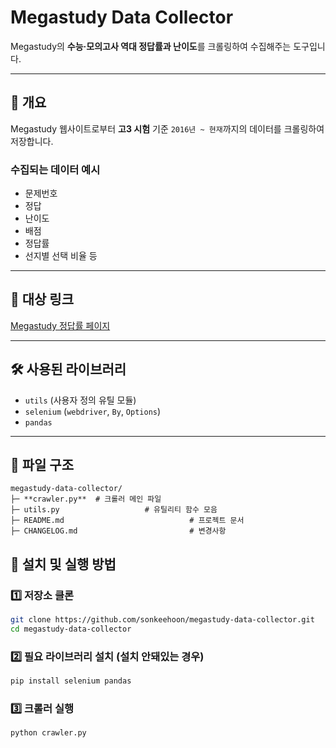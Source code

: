 # Megastudy Data Collector

Megastudy의 **수능·모의고사 역대 정답률과 난이도**를 크롤링하여 수집해주는 도구입니다.

---

## 📝 개요
Megastudy 웹사이트로부터 **고3 시험** 기준 `2016년 ~ 현재`까지의 데이터를 크롤링하여 저장합니다.

### 수집되는 데이터 예시
- 문제번호
- 정답
- 난이도
- 배점
- 정답률
- 선지별 선택 비율 등

---

## 🔗 대상 링크
[Megastudy 정답률 페이지](https://www.megastudy.net/Entinfo/correctRate/main.asp?SubMainType=I&mOne=ipsi&mTwo=588)

---

## 🛠️ 사용된 라이브러리
- `utils` (사용자 정의 유틸 모듈)
- `selenium` (`webdriver`, `By`, `Options`)
- `pandas`

---

## 📁 파일 구조
```
megastudy-data-collector/
├─ **crawler.py**  # 크롤러 메인 파일
├─ utils.py                   # 유틸리티 함수 모음
├─ README.md                            # 프로젝트 문서
├─ CHANGELOG.md                         # 변경사항
```

## 🚀 설치 및 실행 방법

### 1️⃣ 저장소 클론
```bash
git clone https://github.com/sonkeehoon/megastudy-data-collector.git
cd megastudy-data-collector
```

### 2️⃣ 필요 라이브러리 설치 (설치 안돼있는 경우)
```bash
pip install selenium pandas
```

### 3️⃣ 크롤러 실행
```bash
python crawler.py
```
